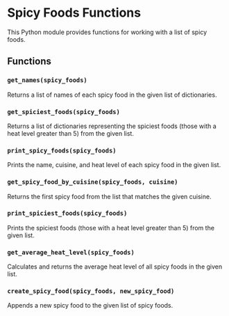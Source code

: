 # Spicy Foods Functions

This Python module provides functions for working with a list of spicy foods.

## Functions

### `get_names(spicy_foods)`

Returns a list of names of each spicy food in the given list of dictionaries.

### `get_spiciest_foods(spicy_foods)`

Returns a list of dictionaries representing the spiciest foods (those with a heat level greater than 5) from the given list.

### `print_spicy_foods(spicy_foods)`

Prints the name, cuisine, and heat level of each spicy food in the given list.

### `get_spicy_food_by_cuisine(spicy_foods, cuisine)`

Returns the first spicy food from the list that matches the given cuisine.

### `print_spiciest_foods(spicy_foods)`

Prints the spiciest foods (those with a heat level greater than 5) from the given list.

### `get_average_heat_level(spicy_foods)`

Calculates and returns the average heat level of all spicy foods in the given list.

### `create_spicy_food(spicy_foods, new_spicy_food)`

Appends a new spicy food to the given list of spicy foods.


